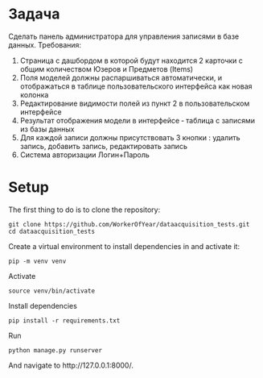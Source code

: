 # Задача
Сделать панель администратора для управления записями в базе данных. Требования:
1. Страница с дашбордом в которой будут находится 2 карточки с общим количеством Юзеров и Предметов (Items)
2. Поля моделей должны распаршиваться автоматически, и отображаться в таблице пользовательского интерфейса как новая колонка
3. Редактирование видимости полей из пункт 2 в пользовательском интерфейсе
4. Результат отображения модели в интерфейсе ‐ таблица с записями из базы данных
5. Для каждой записи должны присутствовать 3 кнопки : удалить запись, добавить запись, редактировать запись
6. Система авторизации Логин+Пароль


# Setup

The first thing to do is to clone the repository:

    git clone https://github.com/WorkerOfYear/dataacquisition_tests.git
    cd dataacquisition_tests

Create a virtual environment to install dependencies in and activate it:

    pip -m venv venv

Activate

    source venv/bin/activate

Install dependencies

    pip install -r requirements.txt

Run

    python manage.py runserver
    
<p>And navigate to http://127.0.0.1:8000/.</p>





